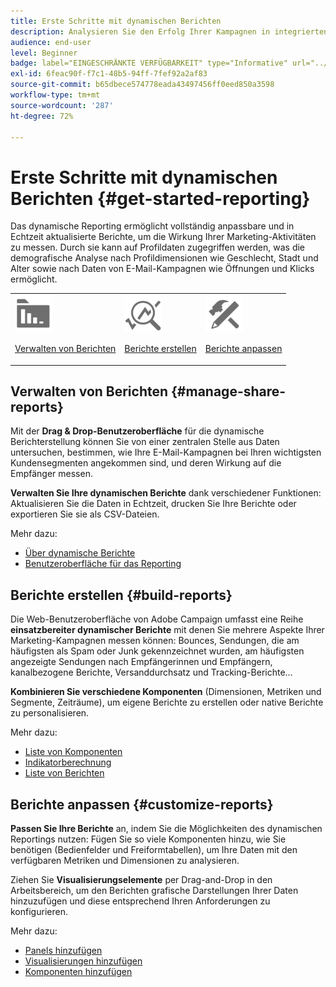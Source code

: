 ```yaml
---
title: Erste Schritte mit dynamischen Berichten
description: Analysieren Sie den Erfolg Ihrer Kampagnen in integrierten oder benutzerdefinierten dynamischen Berichten.
audience: end-user
level: Beginner
badge: label="EINGESCHRÄNKTE VERFÜGBARKEIT" type="Informative" url="../campaign-standard-migration-home.md" tooltip="Auf Campaign Standard migrierter Benutzer beschränkt"
exl-id: 6feac90f-f7c1-48b5-94ff-7fef92a2af83
source-git-commit: b65dbece574778eada43497456ff0eed850a3598
workflow-type: tm+mt
source-wordcount: '287'
ht-degree: 72%

---
```


# Erste Schritte mit dynamischen Berichten {#get-started-reporting}

Das dynamische Reporting ermöglicht vollständig anpassbare und in Echtzeit aktualisierte Berichte, um die Wirkung Ihrer Marketing-Aktivitäten zu messen. Durch sie kann auf Profildaten zugegriffen werden, was die demografische Analyse nach Profildimensionen wie Geschlecht, Stadt und Alter sowie nach Daten von E-Mail-Kampagnen wie Öffnungen und Klicks ermöglicht.

<table>
<tr>
<td><img src="assets/do-not-localize/icon_manage.svg" width="60px"><p><a href="#manage-share-reports">Verwalten von Berichten</a></p></td><td><img src="assets/do-not-localize/icon_build.svg" width="60px"><p><a href="#build-reports">Berichte erstellen</a></p></td><td><img src="assets/do-not-localize/icon_customize.svg" width="60px"><p><a href="#customize-reports">Berichte anpassen</a></p></td></tr>
</table>

## Verwalten von Berichten {#manage-share-reports}

Mit der **Drag &amp; Drop-Benutzeroberfläche** für die dynamische Berichterstellung können Sie von einer zentralen Stelle aus Daten untersuchen, bestimmen, wie Ihre E-Mail-Kampagnen bei Ihren wichtigsten Kundensegmenten angekommen sind, und deren Wirkung auf die Empfänger messen.

**Verwalten Sie Ihre dynamischen Berichte** dank verschiedener Funktionen: Aktualisieren Sie die Daten in Echtzeit, drucken Sie Ihre Berichte oder exportieren Sie sie als CSV-Dateien.

Mehr dazu:

* [Über dynamische Berichte](about-dynamic-reports.md)
* [Benutzeroberfläche für das Reporting](reporting-interface.md)

## Berichte erstellen {#build-reports}

Die Web-Benutzeroberfläche von Adobe Campaign umfasst eine Reihe **einsatzbereiter dynamischer Berichte** mit denen Sie mehrere Aspekte Ihrer Marketing-Kampagnen messen können: Bounces, Sendungen, die am häufigsten als Spam oder Junk gekennzeichnet wurden, am häufigsten angezeigte Sendungen nach Empfängerinnen und Empfängern, kanalbezogene Berichte, Versanddurchsatz und Tracking-Berichte…

**Kombinieren Sie verschiedene Komponenten** (Dimensionen, Metriken und Segmente, Zeiträume), um eigene Berichte zu erstellen oder native Berichte zu personalisieren.

Mehr dazu:

* [Liste von Komponenten](list-of-components.md)
* [Indikatorberechnung](indicator-calculation.md)
* [Liste von Berichten](defining-the-report-period.md)

## Berichte anpassen {#customize-reports}

**Passen Sie Ihre Berichte** an, indem Sie die Möglichkeiten des dynamischen Reportings nutzen: Fügen Sie so viele Komponenten hinzu, wie Sie benötigen (Bedienfelder und Freiformtabellen), um Ihre Daten mit den verfügbaren Metriken und Dimensionen zu analysieren.

Ziehen Sie **Visualisierungselemente** per Drag-and-Drop in den Arbeitsbereich, um den Berichten grafische Darstellungen Ihrer Daten hinzuzufügen und diese entsprechend Ihren Anforderungen zu konfigurieren.

Mehr dazu:

* [Panels hinzufügen](adding-panels.md)
* [Visualisierungen hinzufügen](adding-visualizations.md)
* [Komponenten hinzufügen](adding-components.md)
